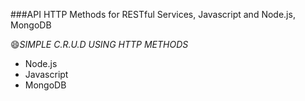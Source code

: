 ###API HTTP Methods for RESTful Services, Javascript and Node.js, MongoDB

:smile:*SIMPLE C.R.U.D USING HTTP METHODS*

- Node.js
- Javascript
- MongoDB
